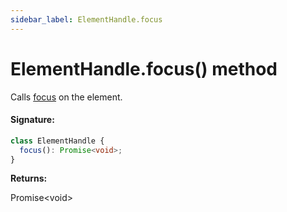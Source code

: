 ```yaml
---
sidebar_label: ElementHandle.focus
---
```


# ElementHandle.focus() method

Calls [focus](https://developer.mozilla.org/en-US/docs/Web/API/HTMLElement/focus) on the element.

#### Signature:

```typescript
class ElementHandle {
  focus(): Promise<void>;
}
```

**Returns:**

Promise&lt;void&gt;

